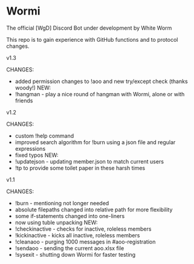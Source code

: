 # Wormi
The official [WgD] Discord Bot under development by White Worm

This repo is to gain experience with GitHub functions and to protocol changes.





v1.3

CHANGES:
- added permission changes to !aoo and new try/except check (thanks woody!)
NEW:
- !hangman - play a nice round of hangman with Wormi, alone or with friends



v1.2

CHANGES:
- custom !help command
- improved search algorithm for !burn using a json file and regular expressions
- fixed typos
NEW:
- !updatejson - updating member.json to match current users
- !tp to provide some toilet paper in these harsh times



v1.1

CHANGES:
- !burn - mentioning not longer needed
- absolute filepaths changed into relative path for more flexibility
- some if-statements changed into one-liners
- now using tuble unpacking
NEW:
- !checkinactive - checks for inactive, roleless members
- !kickinactive - kicks all inactive, roleless members
- !cleanaoo - purging 1000 messages in #aoo-registration
- !sendaoo - sending the current aoo.xlsx file
- !sysexit - shutting down Wormi for faster testing
